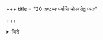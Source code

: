 +++
title = "20 अष्टम्यः पर्वाणि चोपवसेद्वाग्यतः"

+++

<details><summary>थिते</summary>

20. Being restrained in his speech, he should observe fast on the eighth days and joining days (in a month).  

</details>
